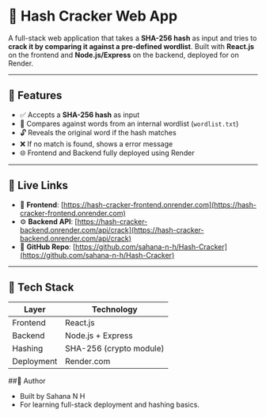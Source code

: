 # 🔐 Hash Cracker Web App

A full-stack web application that takes a **SHA-256 hash** as input and tries to **crack it by comparing it against a pre-defined wordlist**. Built with **React.js** on the frontend and **Node.js/Express** on the backend, deployed for on Render.

---

## 📌 Features

- ✅ Accepts a **SHA-256 hash** as input
- 🔁 Compares against words from an internal wordlist (`wordlist.txt`)
- 🔓 Reveals the original word if the hash matches
- ❌ If no match is found, shows a error message
- 🌐 Frontend and Backend fully deployed using Render

---

## 🔗 Live Links

- 🚀 **Frontend**: [https://hash-cracker-frontend.onrender.com](https://hash-cracker-frontend.onrender.com)
- ⚙️ **Backend API**: [https://hash-cracker-backend.onrender.com/api/crack](https://hash-cracker-backend.onrender.com/api/crack)
- 📁 **GitHub Repo**: [https://github.com/sahana-n-h/Hash-Cracker](https://github.com/sahana-n-h/Hash-Cracker)

---

## 🧰 Tech Stack

| Layer      | Technology        |
|------------|-------------------|
| Frontend   | React.js          |
| Backend    | Node.js + Express |
| Hashing    | SHA-256 (crypto module) |
| Deployment | Render.com        |


##🙌 Author

- Built by Sahana N H
- For learning full-stack deployment and hashing basics.


